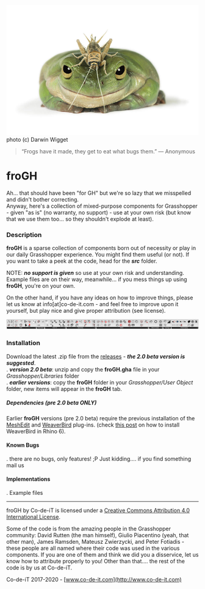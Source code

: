 ![froGH](https://raw.githubusercontent.com/Co-de-iT/froGH/master/media/frog-and-grasshopper-darwin-wiggett.jpg)
photo (c) Darwin Wigget

> “Frogs have it made, they get to eat what bugs them.” 
> ― Anonymous

# froGH
Ah... that should have been "for GH" but we're so lazy that we misspelled and didn't bother correcting.  
Anyway, here's a collection of mixed-purpose components for Grasshopper - given "as is" (no warranty, no support) - use at your own risk (but know that we use them too... so they shouldn't explode at least).

### Description
**froGH** is a sparse collection of components born out of necessity or play in our daily Grasshopper experience. You might find them useful (or not). If you want to take a peek at the code, head for the **_src_** folder. 

NOTE: _**no support is given**_ so use at your own risk and understanding. Example files are on their way, meanwhile... if you mess things up using **froGH**, you're on your own.  
  
On the other hand, if you have any ideas on how to improve things, please let us know at info[at]co-de-it.com - and feel free to improve upon it yourself, but play nice and give proper attribution (see license).
  
![froGH panel](https://raw.githubusercontent.com/Co-de-iT/froGH/master/media/froGH%202.0%20panel.png)
  
### Installation
Download the latest .zip file from the [releases](https://github.com/Co-de-iT/froGH/releases) - **_the 2.0 beta version is suggested_**.  
. **_version 2.0 beta_**: unzip and copy the **froGH.gha** file in your _Grasshopper/Libraries_ folder  
. **_earlier versions_**: copy the **froGH** folder in your _Grasshopper/User Object_ folder, new items will appear in the **froGH** tab.
  
  
##### Dependencies (pre 2.0 beta ONLY)
Earlier **froGH** versions (pre 2.0 beta) require the previous installation of the [MeshEdit](https://www.food4rhino.com/app/meshedit) and [WeaverBird](http://www.giuliopiacentino.com/weaverbird/) plug-ins. (check [this post](https://discourse.mcneel.com/t/weaverbird-for-rhino-6/54055/9) on how to install WeaverBird in Rhino 6).  
  
#### Known Bugs
. there are no bugs, only features! ;P Just kidding.... if you find something mail us
  
#### Implementations
. Example files  
  
-------

froGH by Co-de-iT is licensed under a [Creative Commons Attribution 4.0 International License](http://creativecommons.org/licenses/by/4.0/).  

Some of the code is from the amazing people in the Grasshopper community: David Rutten (the man himself), Giulio Piacentino (yeah, that other man), James Ramsden, Mateusz Zwierzycki, and Peter Fotiadis - these people are all named where their code was used in the various components. If you are one of them and think we did you a disservice, let us know how to attribute properly to you! Other than that.... the rest of the code is by us at Co-de-iT.  
  
Co-de-iT 2017-2020 - [www.co-de-it.com](http://www.co-de-it.com)
